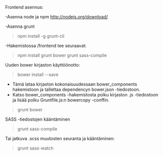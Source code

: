 Frontend asennus:

-Asenna node ja npm
http://nodejs.org/download/

-Asenna grunt
> npm install -g grunt-cli

-Hakemistossa /frontend tee seuraavat:

> npm install
> grunt bower
> grunt sass-compile

Uuden bower kirjaston käyttöönotto:

> bower install <kirjaston-nimi> --save
- Tämä lataa kirjaston kokonaisuudessaan bower_components hakemistoon ja tallettaa dependencyn bower.json -tiedostoon.
- Katso bower_components -hakemistosta polku kirjaston .js -tiedostoon ja lisää polku Gruntfile.js:n bowercopy -conffin.

> grunt bower

SASS -tiedostojen kääntäminen

> grunt sass-compile

Tai jatkuva .scss muutosten seuranta ja kääntäminen:

> grunt sass-watch










